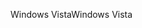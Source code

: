 <span data-ttu-id="81a23-101">Windows Vista</span><span class="sxs-lookup"><span data-stu-id="81a23-101">Windows Vista</span></span>